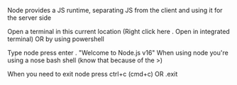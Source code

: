Node provides a JS runtime, separating JS from the client and using it for the server side

Open a terminal in this current location (Right click here . Open in integrated terminal) OR by using powershell

Type node press enter . "Welcome to Node.js v16"
When using node you're using a nose bash shell (know that because of the >)  

When you need to exit node press ctrl+c (cmd+c) OR .exit